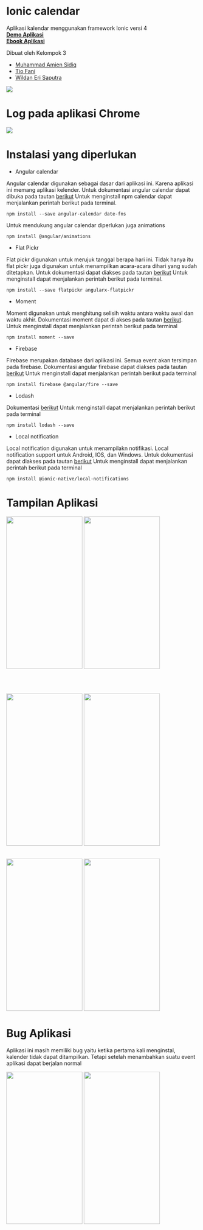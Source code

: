 # Ionic calendar
 Aplikasi kalendar menggunakan framework Ionic versi 4 <br>
 [**Demo Aplikasi**](https://drive.google.com/file/d/15q1gMlCpBL2S7wwZtlY8Xgwz6sZAyzzu/view?usp=sharing)
 <br>
 [**Ebook Aplikasi**](https://drive.google.com/file/d/1eMRbDOLYl7AKS89qs0slOWO7MeJLbysN/view?usp=sharing)
 
 Dibuat oleh Kelompok 3
 - [Muhammad Amien Sidiq](https://github.com/muhamien12)
 - [Tio Fani](https://github.com/tiofani99)
 - [Wildan Eri Saputra](https://github.com/aqwmost121)

<img src="https://user-images.githubusercontent.com/43690617/86600330-1d0e5900-bfca-11ea-9753-5b3c6dc74158.png"/>

<br>

# Log pada aplikasi Chrome

<img src="https://user-images.githubusercontent.com/43690617/86605677-336be300-bfd1-11ea-8064-3d4663aa0528.jpeg"/>

<br>

# Instalasi yang diperlukan
 
 - Angular calendar

Angular calendar digunakan sebagai dasar dari aplikasi ini. Karena aplikasi ini memang
aplikasi kelender. Untuk dokumentasi angular calendar dapat dibuka pada tautan [berikut](https://www.npmjs.com/package/angular-calendar)
Untuk menginstall npm calendar dapat menjalankan perintah berikut pada terminal. 

`npm install --save angular-calendar date-fns`

Untuk mendukung angular calendar diperlukan juga animations

`npm install @angular/animations`


 - Flat Pickr

Flat pickr digunakan untuk merujuk tanggal berapa hari ini. Tidak hanya itu flat pickr 
juga digunakan untuk menampilkan acara-acara dihari yang sudah ditetapkan. Untuk dokumentasi
dapat diakses pada tautan [berikut](https://www.npmjs.com/package/angularx-flatpickr)
Untuk menginstall dapat menjalankan perintah berikut pada terminal.

`npm install --save flatpickr angularx-flatpickr`


 - Moment

Moment digunakan untuk menghitung selisih waktu antara waktu awal dan waktu akhir. Dokumentasi moment
dapat di akses pada tautan [berikut](https://momentjs.com/). Untuk menginstall dapat menjalankan
perintah berikut pada terminal

`npm install moment --save`


 - Firebase

Firebase merupakan database dari aplikasi ini. Semua event akan tersimpan pada firebase. Dokumentasi
angular firebase dapat diakses pada tautan [berikut](https://www.npmjs.com/package/@angular/fire) 
Untuk menginstall dapat menjalankan perintah berikut pada terminal

`npm install firebase @angular/fire --save`


 - Lodash

Dokumentasi [berikut](https://www.npmjs.com/package/@angular/fire)
Untuk menginstall dapat menjalankan perintah berikut pada terminal

`npm install lodash --save`


 - Local notification

Local notification digunakan untuk menampilakn notifikasi. Local notification support untuk 
Android, IOS, dan Windows. Untuk dokumentasi dapat diakses pada tautan [berikut](https://ionicframework.com/docs/native/local-notifications)
Untuk menginstall dapat menjalankan perintah berikut pada terminal

`npm install @ionic-native/local-notifications`


# Tampilan Aplikasi
<img src = "https://user-images.githubusercontent.com/43690617/86601101-1af8ca00-bfcb-11ea-958b-63478d8ec5c5.jpeg" width = "200" height = "400"/>  <img src = "https://user-images.githubusercontent.com/43690617/86601112-1d5b2400-bfcb-11ea-9157-ec9068571596.jpeg" width = "200" height = "400"/>

<br><br>

<img src = "https://user-images.githubusercontent.com/43690617/86601119-1f24e780-bfcb-11ea-9354-7640a4b002ff.jpeg" width = "200" height = "400"/>  <img src = "https://user-images.githubusercontent.com/43690617/86601126-221fd800-bfcb-11ea-9e59-55d10c4df1d0.jpeg" width = "200" height = "400"/>
<br><br>

<img src = "https://user-images.githubusercontent.com/43690617/86601140-251ac880-bfcb-11ea-9098-a85225ad03bc.jpeg" width = "200" height = "400"/>   <img src = "https://user-images.githubusercontent.com/43690617/86603513-492bd900-bfce-11ea-82fd-1a5e66f51c0f.jpeg" width = "200" height = "400"/>

# Bug Aplikasi
Aplikasi ini masih memiliki bug yaitu ketika pertama kali menginstal, kalender tidak dapat ditampilkan.
Tetapi setelah menambahkan suatu event aplikasi dapat berjalan normal

<img src = "https://user-images.githubusercontent.com/43690617/86602245-93ac5600-bfcc-11ea-87a9-5655e333947b.jpeg" width = "200" height = "400"/>  <img src = "https://user-images.githubusercontent.com/43690617/86602286-a2930880-bfcc-11ea-98e5-f8e928fc1409.jpeg" width = "200" height = "400"/>



